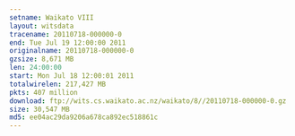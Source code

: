 ```yaml
---
setname: Waikato VIII
layout: witsdata
tracename: 20110718-000000-0
end: Tue Jul 19 12:00:00 2011
originalname: 20110718-000000-0
gzsize: 8,671 MB
len: 24:00:00
start: Mon Jul 18 12:00:01 2011
totalwirelen: 217,427 MB
pkts: 407 million
download: ftp://wits.cs.waikato.ac.nz/waikato/8//20110718-000000-0.gz
size: 30,547 MB
md5: ee04ac29da9206a678ca892ec518861c
---
```

